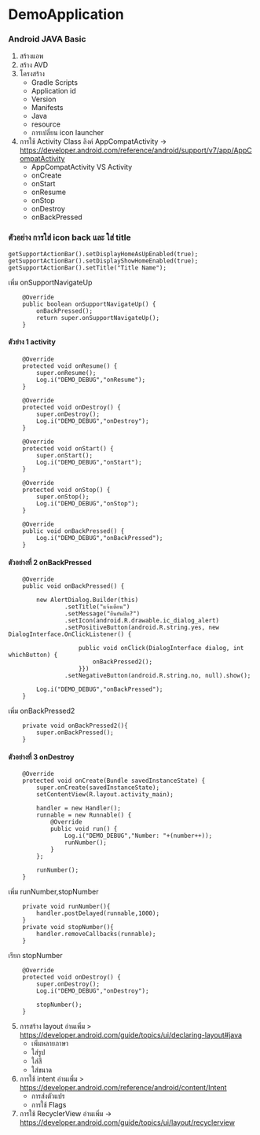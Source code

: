 # DemoApplication

### Android JAVA Basic
1. สร้างแอพ
2. สร้าง AVD
3. โครงสร้าง
    - Gradle Scripts
    - Application id
    - Version
    - Manifests
    - Java
    - resource
    - การเปลี่ยน icon launcher
4. การใช้  Activity Class
ลิงค์ AppCompatActivity -> https://developer.android.com/reference/android/support/v7/app/AppCompatActivity
    - AppCompatActivity VS Activity
    - onCreate
    - onStart
    - onResume
    - onStop
    - onDestroy
    - onBackPressed
### ตัวอย่าง การใส่ icon back และ ใส่ title
```
getSupportActionBar().setDisplayHomeAsUpEnabled(true);
getSupportActionBar().setDisplayShowHomeEnabled(true);
getSupportActionBar().setTitle("Title Name");
```
เพิ่ม onSupportNavigateUp
```
    @Override
    public boolean onSupportNavigateUp() {
        onBackPressed();
        return super.onSupportNavigateUp();
    }
```

    
#### ตัวย่าง 1 activity
```
    @Override
    protected void onResume() {
        super.onResume();
        Log.i("DEMO_DEBUG","onResume");
    }

    @Override
    protected void onDestroy() {
        super.onDestroy();
        Log.i("DEMO_DEBUG","onDestroy");
    }

    @Override
    protected void onStart() {
        super.onStart();
        Log.i("DEMO_DEBUG","onStart");
    }

    @Override
    protected void onStop() {
        super.onStop();
        Log.i("DEMO_DEBUG","onStop");
    }

    @Override
    public void onBackPressed() {
        Log.i("DEMO_DEBUG","onBackPressed");
    }
```

#### ตัวอย่างที่ 2 onBackPressed
```
    @Override
    public void onBackPressed() {

        new AlertDialog.Builder(this)
                .setTitle("แจ้งเตือน")
                .setMessage("ยืนยันปิด?")
                .setIcon(android.R.drawable.ic_dialog_alert)
                .setPositiveButton(android.R.string.yes, new DialogInterface.OnClickListener() {

                    public void onClick(DialogInterface dialog, int whichButton) {
                        onBackPressed2();
                    }})
                .setNegativeButton(android.R.string.no, null).show();

        Log.i("DEMO_DEBUG","onBackPressed");
    }
```
เพิ่ม onBackPressed2
```
    private void onBackPressed2(){
        super.onBackPressed();
    }
```

#### ตัวอย่างที่ 3 onDestroy
```
    @Override
    protected void onCreate(Bundle savedInstanceState) {
        super.onCreate(savedInstanceState);
        setContentView(R.layout.activity_main);

        handler = new Handler();
        runnable = new Runnable() {
            @Override
            public void run() {
                Log.i("DEMO_DEBUG","Number: "+(number++));
                runNumber();
            }
        };

        runNumber();
    }
```
เพิ่ม runNumber,stopNumber
```
    private void runNumber(){
        handler.postDelayed(runnable,1000);
    }
    private void stopNumber(){
        handler.removeCallbacks(runnable);
    }
```

เรียก stopNumber
```
    @Override
    protected void onDestroy() {
        super.onDestroy();
        Log.i("DEMO_DEBUG","onDestroy");

        stopNumber();
    }
```

5. การสร้าง layout
อ่านเพิ่ม > https://developer.android.com/guide/topics/ui/declaring-layout#java
    - เพิ่มหลายภาษา
    - ใส่รูป
    - ใส่สี
    - ใส่ขนาด
6. การใช้ intent
อ่านเพิ่ม > https://developer.android.com/reference/android/content/Intent
    - การส่งตัวแปร
    - การใช้ Flags
7. การใช้ RecyclerView 
อ่านเพิ่ม -> https://developer.android.com/guide/topics/ui/layout/recyclerview
